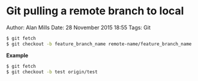 Git pulling a remote branch to local
====================================
Author: Alan Mills
Date: 28 November 2015 18:55
Tags: Git

``` bash
$ git fetch
$ git checkout -b feature_branch_name remote-name/feature_branch_name
```

**Example**
``` bash
$ git fetch
$ git checkout -b test origin/test
```
